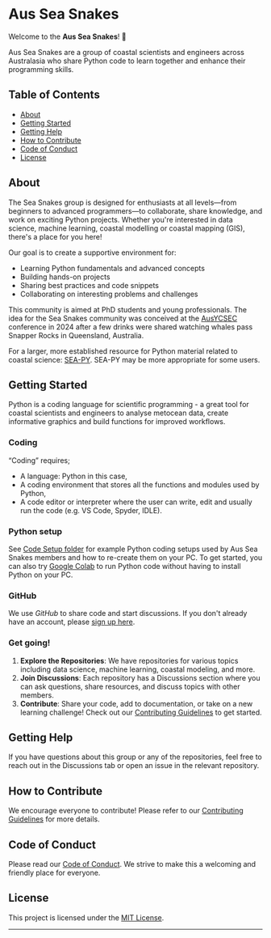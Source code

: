 # Aus Sea Snakes

Welcome to the **Aus Sea Snakes**! 🎉

Aus Sea Snakes are a group of coastal scientists and engineers across Australasia who share Python code to learn together and enhance their programming skills.

## Table of Contents

- [About](#about)
- [Getting Started](#getting-started)
- [Getting Help](#getting-help)
- [How to Contribute](#how-to-contribute)
- [Code of Conduct](#code-of-conduct)
- [License](#license)

## About

The Sea Snakes group is designed for enthusiasts at all levels—from beginners to advanced programmers—to collaborate, share knowledge, and work on exciting Python projects. Whether you're interested in data science, machine learning, coastal modelling or coastal mapping (GIS), there's a place for you here!

Our goal is to create a supportive environment for:
- Learning Python fundamentals and advanced concepts
- Building hands-on projects
- Sharing best practices and code snippets
- Collaborating on interesting problems and challenges

This community is aimed at PhD students and young professionals. The idea for the Sea Snakes community was conceived at the [AusYCSEC](https://www.ausycsec.com.au/) conference in 2024 after a few drinks were shared watching whales pass Snapper Rocks in Queensland, Australia. 

For a larger, more established resource for Python material related to coastal science: [SEA-PY](https://pyoceans.github.io/sea-py/). SEA-PY may be more appropriate for some users.

## Getting Started

Python is a coding language for scientific programming - a great tool for coastal scientists and engineers to analyse metocean data, create informative graphics and build functions for improved workflows.

### Coding

“Coding” requires;

- A language: Python in this case,
- A coding environment that stores all the functions and modules used by Python,
- A code editor or interpreter where the user can write, edit and usually run the code (e.g. VS Code, Spyder, IDLE).

### Python setup

See [Code Setup folder](https://github.com/AusSeaSnakes/.github/tree/main/PythonSetup) for example Python coding setups used by Aus Sea Snakes members and how to re-create them on your PC.
To get started, you can also try [Google Colab](https://colab.research.google.com/#) to run Python code without having to install Python on your PC.

### GitHub

We use *GitHub* to share code and start discussions. If you don't already have an account, please [sign up here](https://github.com/join).

### Get going!
1. **Explore the Repositories**: We have repositories for various topics including data science, machine learning, coastal modeling, and more.
2. **Join Discussions**: Each repository has a Discussions section where you can ask questions, share resources, and discuss topics with other members.
3. **Contribute**: Share your code, add to documentation, or take on a new learning challenge! Check out our [Contributing Guidelines](CONTRIBUTING.md) to get started.

## Getting Help

If you have questions about this group or any of the repositories, feel free to reach out in the Discussions tab or open an issue in the relevant repository.

## How to Contribute

We encourage everyone to contribute! Please refer to our [Contributing Guidelines](CONTRIBUTING.md) for more details.

## Code of Conduct

Please read our [Code of Conduct](CODE_OF_CONDUCT.md). We strive to make this a welcoming and friendly place for everyone.

## License
This project is licensed under the [MIT License](LICENSE.md).

---





